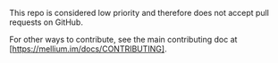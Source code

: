 This repo is considered low priority and therefore does not accept pull
requests on GitHub.

For other ways to contribute, see the main contributing doc at
[https://mellium.im/docs/CONTRIBUTING].

[https://mellium.im/docs/CONTRIBUTING]: https://mellium.im/docs/CONTRIBUTING
